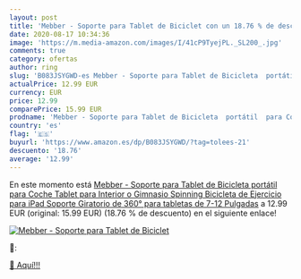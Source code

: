 ```yaml
---
layout: post
title: 'Mebber - Soporte para Tablet de Biciclet con un 18.76 % de descuento'
date: 2020-08-17 10:34:36
image: 'https://m.media-amazon.com/images/I/41cP9TyejPL._SL200_.jpg'
comments: true
category: ofertas
author: ring
slug: 'B083JSYGWD-es Mebber - Soporte para Tablet de Bicicleta  portátil  para Coche  Tablet  para Interior o Gimnasio  Spinning  Bicicleta de Ejercicio para iPad  Soporte Giratorio de 360° para tabletas de 7-12 Pulgadas'
actualPrice: 12.99 EUR
currency: EUR
price: 12.99
comparePrice: 15.99 EUR
prodname: 'Mebber - Soporte para Tablet de Bicicleta  portátil  para Coche  Tablet  para Interior o Gimnasio  Spinning  Bicicleta de Ejercicio para iPad  Soporte Giratorio de 360° para tabletas de 7-12 Pulgadas'
country: 'es'
flag: '🇪🇸'
buyurl: 'https://www.amazon.es/dp/B083JSYGWD/?tag=tolees-21'
descuento: '18.76'
average: '12.99'
---
```


En este momento está [Mebber - Soporte para Tablet de Bicicleta  portátil  para Coche  Tablet  para Interior o Gimnasio  Spinning  Bicicleta de Ejercicio para iPad  Soporte Giratorio de 360° para tabletas de 7-12 Pulgadas](https://www.amazon.es/dp/B083JSYGWD/?tag=tolees-21) a 12.99 EUR (original: 15.99 EUR) (18.76 %  de descuento) en el siguiente enlace!

[![Mebber - Soporte para Tablet de Biciclet](https://m.media-amazon.com/images/I/41cP9TyejPL._SL200_.jpg)](https://www.amazon.es/dp/B083JSYGWD/?tag=tolees-21)

🔎:


[🛒 Aquí!!!](https://www.amazon.es/dp/B083JSYGWD/?tag=tolees-21)
